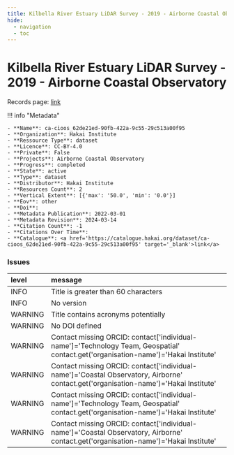 ```yaml
---
title: Kilbella River Estuary LiDAR Survey - 2019 - Airborne Coastal Observatory
hide:
  - navigation
  - toc
---
```


# Kilbella River Estuary LiDAR Survey - 2019 - Airborne Coastal Observatory

Records page: <a href='https://catalogue.hakai.org/dataset/ca-cioos_62de21ed-90fb-422a-9c55-29c513a00f95' target='_blank'>link</a>

<div id='map'></div>

!!! info "Metadata"
    
    - **Name**: ca-cioos_62de21ed-90fb-422a-9c55-29c513a00f95 
    - **Organization**: Hakai Institute 
    - **Ressource Type**: dataset 
    - **Licence**: CC-BY-4.0 
    - **Private**: False 
    - **Projects**: Airborne Coastal Observatory 
    - **Progress**: completed 
    - **State**: active 
    - **Type**: dataset 
    - **Distributor**: Hakai Institute 
    - **Resources Count**: 2 
    - **Vertical Extent**: [{'max': '50.0', 'min': '0.0'}] 
    - **Eov**: other 
    - **Doi**:  
    - **Metadata Publication**: 2022-03-01 
    - **Metadata Revision**: 2024-03-14 
    - **Citation Count**: -1 
    - **Citations Over Time**:  
    - **Catalogue**: <a href='https://catalogue.hakai.org/dataset/ca-cioos_62de21ed-90fb-422a-9c55-29c513a00f95' target='_blank'>link</a> 

### Issues

| level   | message                                                                                                                              |
|:--------|:-------------------------------------------------------------------------------------------------------------------------------------|
| INFO    | Title is greater than 60 characters                                                                                                  |
| INFO    | No version                                                                                                                           |
| WARNING | Title contains acronyms potentially                                                                                                  |
| WARNING | No DOI defined                                                                                                                       |
| WARNING | Contact missing ORCID: contact['individual-name']='Technology Team, Geospatial' contact.get('organisation-name')='Hakai Institute'   |
| WARNING | Contact missing ORCID: contact['individual-name']='Coastal Observatory, Airborne' contact.get('organisation-name')='Hakai Institute' |
| WARNING | Contact missing ORCID: contact['individual-name']='Technology Team, Geospatial' contact.get('organisation-name')='Hakai Institute'   |
| WARNING | Contact missing ORCID: contact['individual-name']='Coastal Observatory, Airborne' contact.get('organisation-name')='Hakai Institute' |

<script>
   document.addEventListener("DOMContentLoaded", function() {
    var map = L.map('map').setView([51.505, -125.09], 5);
    L.tileLayer('https://tile.openstreetmap.org/{z}/{x}/{y}.png', {
        maxZoom: 19,
        attribution: '&copy; <a href="http://www.openstreetmap.org/copyright">OpenStreetMap</a>'
    }).addTo(map);
    var geojsonFeature = {
        "type": "Feature",
        "properties": {
            "name" : "Kilbella River Estuary LiDAR Survey - 2019 - Airborne Coastal Observatory"
        },
        "geometry": {'type': 'Polygon', 'coordinates': [[[-127.4, 51.72], [-127.3, 51.72], [-127.3, 51.74], [-127.4, 51.74], [-127.4, 51.72]]]}
    }
    L.geoJSON(geojsonFeature).addTo(map);
   })
</script>